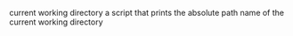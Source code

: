 current working directory
a script that prints the absolute path name of the current working directory
